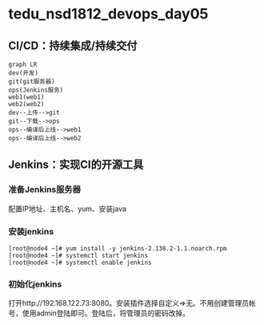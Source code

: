 # tedu_nsd1812_devops_day05

## CI/CD：持续集成/持续交付

```mermaid
graph LR
dev(开发)
git(git服务器)
ops(Jenkins服务)
web1(web1)
web2(web2)
dev--上传-->git
git--下载-->ops
ops--编译后上线-->web1
ops--编译后上线-->web2
```

## Jenkins：实现CI的开源工具

### 准备Jenkins服务器

配置IP地址、主机名、yum、安装java

### 安装jenkins

```shell
[root@node4 ~]# yum install -y jenkins-2.138.2-1.1.noarch.rpm 
[root@node4 ~]# systemctl start jenkins
[root@node4 ~]# systemctl enable jenkins
```

### 初始化jenkins

打开http://192.168.122.73:8080。安装插件选择自定义=>无。不用创建管理员帐号，使用admin登陆即可。登陆后，将管理员的密码改掉。















